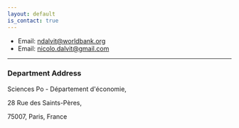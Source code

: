 ```yaml
---
layout: default
is_contact: true
---
```


* Email: ndalvit@worldbank.org
* Email: nicolo.dalvit@gmail.com

---

### Department Address

Sciences Po - Département d'économie,

28 Rue des Saints-Pères,

75007, Paris, France
